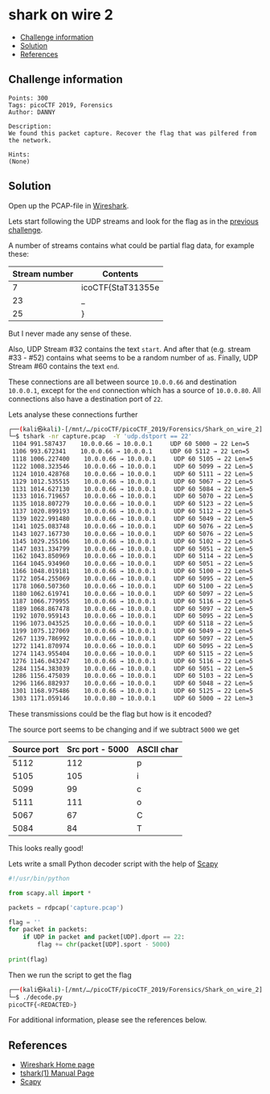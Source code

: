 # shark on wire 2

- [Challenge information](#challenge-information)
- [Solution](#solution)
- [References](#references)

## Challenge information
```
Points: 300
Tags: picoCTF 2019, Forensics
Author: DANNY
 
Description:
We found this packet capture. Recover the flag that was pilfered from the network.

Hints:
(None)
```

## Solution

Open up the PCAP-file in [Wireshark](https://www.wireshark.org/).

Lets start following the UDP streams and look for the flag as in the [previous challenge](shark_on_wire_1.md).

A number of streams contains what could be partial flag data, for example these:

|Stream number|Contents|
|----|----|
|7|icoCTF{StaT31355e|
|23|_|
|25|}|

But I never made any sense of these.

Also, UDP Stream #32 contains the text `start`. And after that (e.g. stream #33 - #52) contains what seems to be a random number of `a`s. Finally, UDP Stream #60 contains the text `end`.

These connections are all between source `10.0.0.66` and destination `10.0.0.1`, except for the `end` connection which has a source of `10.0.0.80`. All connections also have a destination port of `22`.

Lets analyse these connections further
```bash
┌──(kali㉿kali)-[/mnt/…/picoCTF/picoCTF_2019/Forensics/Shark_on_wire_2]
└─$ tshark -nr capture.pcap  -Y 'udp.dstport == 22'
 1104 991.587437    10.0.0.66 → 10.0.0.1     UDP 60 5000 → 22 Len=5
 1106 993.672341    10.0.0.66 → 10.0.0.1     UDP 60 5112 → 22 Len=5
 1118 1006.227400    10.0.0.66 → 10.0.0.1     UDP 60 5105 → 22 Len=5
 1122 1008.323546    10.0.0.66 → 10.0.0.1     UDP 60 5099 → 22 Len=5
 1124 1010.428768    10.0.0.66 → 10.0.0.1     UDP 60 5111 → 22 Len=5
 1129 1012.535515    10.0.0.66 → 10.0.0.1     UDP 60 5067 → 22 Len=5
 1131 1014.627130    10.0.0.66 → 10.0.0.1     UDP 60 5084 → 22 Len=5
 1133 1016.719657    10.0.0.66 → 10.0.0.1     UDP 60 5070 → 22 Len=5
 1135 1018.807279    10.0.0.66 → 10.0.0.1     UDP 60 5123 → 22 Len=5
 1137 1020.899193    10.0.0.66 → 10.0.0.1     UDP 60 5112 → 22 Len=5
 1139 1022.991480    10.0.0.66 → 10.0.0.1     UDP 60 5049 → 22 Len=5
 1141 1025.083748    10.0.0.66 → 10.0.0.1     UDP 60 5076 → 22 Len=5
 1143 1027.167730    10.0.0.66 → 10.0.0.1     UDP 60 5076 → 22 Len=5
 1145 1029.255106    10.0.0.66 → 10.0.0.1     UDP 60 5102 → 22 Len=5
 1147 1031.334799    10.0.0.66 → 10.0.0.1     UDP 60 5051 → 22 Len=5
 1162 1043.850969    10.0.0.66 → 10.0.0.1     UDP 60 5114 → 22 Len=5
 1164 1045.934960    10.0.0.66 → 10.0.0.1     UDP 60 5051 → 22 Len=5
 1166 1048.019181    10.0.0.66 → 10.0.0.1     UDP 60 5100 → 22 Len=5
 1172 1054.255069    10.0.0.66 → 10.0.0.1     UDP 60 5095 → 22 Len=5
 1178 1060.507360    10.0.0.66 → 10.0.0.1     UDP 60 5100 → 22 Len=5
 1180 1062.619741    10.0.0.66 → 10.0.0.1     UDP 60 5097 → 22 Len=5
 1187 1066.779955    10.0.0.66 → 10.0.0.1     UDP 60 5116 → 22 Len=5
 1189 1068.867478    10.0.0.66 → 10.0.0.1     UDP 60 5097 → 22 Len=5
 1192 1070.959143    10.0.0.66 → 10.0.0.1     UDP 60 5095 → 22 Len=5
 1196 1073.043525    10.0.0.66 → 10.0.0.1     UDP 60 5118 → 22 Len=5
 1199 1075.127069    10.0.0.66 → 10.0.0.1     UDP 60 5049 → 22 Len=5
 1267 1139.786992    10.0.0.66 → 10.0.0.1     UDP 60 5097 → 22 Len=5
 1272 1141.870974    10.0.0.66 → 10.0.0.1     UDP 60 5095 → 22 Len=5
 1274 1143.955404    10.0.0.66 → 10.0.0.1     UDP 60 5115 → 22 Len=5
 1276 1146.043247    10.0.0.66 → 10.0.0.1     UDP 60 5116 → 22 Len=5
 1284 1154.383039    10.0.0.66 → 10.0.0.1     UDP 60 5051 → 22 Len=5
 1286 1156.475039    10.0.0.66 → 10.0.0.1     UDP 60 5103 → 22 Len=5
 1296 1166.882937    10.0.0.66 → 10.0.0.1     UDP 60 5048 → 22 Len=5
 1301 1168.975486    10.0.0.66 → 10.0.0.1     UDP 60 5125 → 22 Len=5
 1303 1171.059146    10.0.0.80 → 10.0.0.1     UDP 60 5000 → 22 Len=3
```

These transmissions could be the flag but how is it encoded?  

The source port seems to be changing and if we subtract `5000` we get

|Source port|Src port - 5000|ASCII char|
|----|----|----|
|5112|112|p|
|5105|105|i|
|5099|99|c|
|5111|111|o|
|5067|67|C|
|5084|84|T|

This looks really good!

Lets write a small Python decoder script with the help of [Scapy](https://pypi.org/project/scapy/)
```python
#!/usr/bin/python

from scapy.all import *

packets = rdpcap('capture.pcap')

flag = ''
for packet in packets:
    if UDP in packet and packet[UDP].dport == 22:
        flag += chr(packet[UDP].sport - 5000)
        
print(flag)
```

Then we run the script to get the flag
```bash
┌──(kali㉿kali)-[/mnt/…/picoCTF/picoCTF_2019/Forensics/Shark_on_wire_2]
└─$ ./decode.py
picoCTF{<REDACTED>}
```

For additional information, please see the references below.

## References

- [Wireshark Home page](https://www.wireshark.org/)
- [tshark(1) Manual Page](https://www.wireshark.org/docs/man-pages/tshark.html)
- [Scapy](https://pypi.org/project/scapy/)
